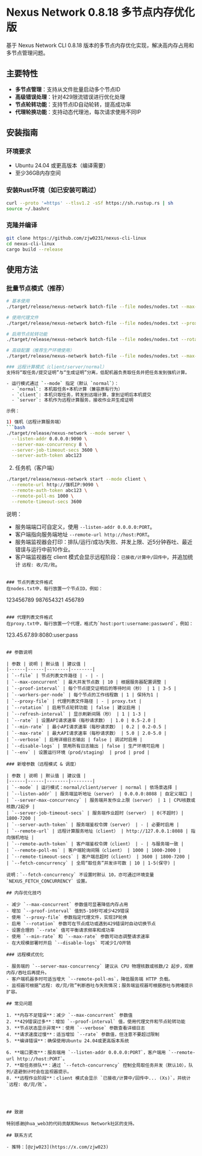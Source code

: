# Nexus Network 0.8.18 多节点内存优化版

基于 Nexus Network CLI 0.8.18 版本的多节点内存优化实现，解决高内存占用和多节点管理问题。

## 主要特性

- **多节点管理**：支持从文件批量启动多个节点ID
- **高级错误处理**：针对429限流错误进行优化处理
- **节点轮转功能**：支持节点ID自动轮转，提高成功率
- **代理轮换功能**：支持动态代理池，每次请求使用不同IP

## 安装指南

### 环境要求
- Ubuntu 24.04 或更高版本（编译需要）
- 至少36GB内存空间

### 安装Rust环境（如已安装可跳过）
```bash
curl --proto '=https' --tlsv1.2 -sSf https://sh.rustup.rs | sh
source ~/.bashrc
```

### 克隆并编译
```bash
git clone https://github.com/zjw0231/nexus-cli-linux
cd nexus-cli-linux
cargo build --release
```

## 使用方法

### 批量节点模式（推荐）
```bash
# 基本使用
./target/release/nexus-network batch-file --file nodes/nodes.txt --max-concurrent 10 --proof-interval 5

# 使用代理文件
./target/release/nexus-network batch-file --file nodes/nodes.txt --proxy-file proxy.txt

# 启用节点轮转功能
./target/release/nexus-network batch-file --file nodes/nodes.txt --rotation

# 高级配置（推荐生产环境使用）
./target/release/nexus-network batch-file --file nodes/nodes.txt --max-concurrent 8 --proof-interval 5 --rate 1.0 --min-rate 0.2 --max-rate 3.0 --proxy-file proxy.txt --rotation --disable-logs

### 远程计算模式（client/server/normal）
支持将“取任务/提交证明”与“生成证明”分离，低配机器负责取任务并把任务发到强机计算。

- 运行模式通过 `--mode` 指定（默认 `normal`）：
  - `normal`: 本机取任务+本机计算（兼容原有行为）
  - `client`: 本机只取任务，转发到远端计算，拿到证明后本机提交
  - `server`: 本机作为远程计算服务，接收作业并生成证明

示例：

1) 强机（远程计算服务端）
```bash
./target/release/nexus-network --mode server \
  --listen-addr 0.0.0.0:9090 \
  --server-max-concurrency 8 \
  --server-job-timeout-secs 3600 \
  --server-auth-token abc123
```

2) 任务机（客户端）
```bash
./target/release/nexus-network start --mode client \
  --remote-url http://强机IP:9090 \
  --remote-auth-token abc123 \
  --remote-poll-ms 1000 \
  --remote-timeout-secs 3600
```

说明：
- 服务端端口可自定义，使用 `--listen-addr 0.0.0.0:PORT`。
- 客户端指向服务端地址 `--remote-url http://host:PORT`。
- 服务端监视器会打印：排队/运行/成功/失败、并发上限、近5分钟吞吐、最近错误与运行中前10作业。
- 客户端监视器在 client 模式会显示远程阶段：`已接收/计算中/回传中`，并追加统计 `远程: 收/完/败`。
```

### 节点列表文件格式
在nodes.txt中，每行放置一个节点ID，例如：
```
123456789
987654321
456789
```

### 代理列表文件格式
在proxy.txt中，每行放置一个代理，格式为`host:port:username:password`，例如：
```
123.45.67.89:8080:user:pass
```

## 参数说明

| 参数 | 说明 | 默认值 | 建议值 |
|------|------|--------|--------|
| `--file` | 节点列表文件路径 | - | - |
| `--max-concurrent` | 最大并发节点数 | 10 | 根据服务器配置调整 |
| `--proof-interval` | 每个节点提交证明后的等待时间（秒） | 1 | 3-5 |
| `--workers-per-node` | 每个节点的工作线程数 | 1 | 保持为1 |
| `--proxy-file` | 代理列表文件路径 | - | proxy.txt |
| `--rotation` | 启用节点轮转功能 | false | 建议启用 |
| `--refresh-interval` | 显示刷新间隔（秒） | 1 | 1-3 |
| `--rate` | 设置API请求速率（每秒请求数） | 1.0 | 0.5-2.0 |
| `--min-rate` | 最小API请求速率（每秒请求数） | 0.2 | 0.2-0.5 |
| `--max-rate` | 最大API请求速率（每秒请求数） | 5.0 | 2.0-5.0 |
| `--verbose` | 启用详细日志输出 | false | 调试时启用 |
| `--disable-logs` | 禁用所有日志输出 | false | 生产环境可启用 |
| `--env` | 设置运行环境（prod/staging） | prod | prod |

### 新增参数（远程模式 & 调度）

| 参数 | 说明 | 默认值 | 建议值 |
|------|------|--------|--------|
| `--mode` | 运行模式：normal/client/server | normal | 依场景选择 |
| `--listen-addr` | 服务端监听地址（server） | 0.0.0.0:8088 | 自定义端口 |
| `--server-max-concurrency` | 服务端并发作业上限（server） | 1 | CPU核数或核数/2起步 |
| `--server-job-timeout-secs` | 服务端作业超时（server） | 0(不超时) | 1800-7200 |
| `--server-auth-token` | 服务端鉴权令牌（server） | - | 必要时启用 |
| `--remote-url` | 远程计算服务地址（client） | http://127.0.0.1:8088 | 指向强机地址 |
| `--remote-auth-token` | 客户端鉴权令牌（client） | - | 与服务端一致 |
| `--remote-poll-ms` | 客户端轮询间隔（client） | 1000 | 1000-2000 |
| `--remote-timeout-secs` | 客户端总超时（client） | 3600 | 1800-7200 |
| `--fetch-concurrency` | 全局“取任务”并发许可数 | 10 | 1-5(保守) |

说明：`--fetch-concurrency` 不设置时默认 10，亦可通过环境变量 `NEXUS_FETCH_CONCURRENCY` 设置。

## 内存优化技巧

- 减少 `--max-concurrent` 参数值可显著降低内存占用
- 增加 `--proof-interval` 值到5-10秒可减少429错误
- 使用 `--proxy-file` 参数指定代理文件，实现IP轮换
- 启用 `--rotation` 参数可在节点成功或遇到429错误时自动切换节点
- 设置合理的 `--rate` 值可平衡请求频率和成功率
- 使用 `--min-rate` 和 `--max-rate` 参数可动态调整请求速率
- 在大规模部署时开启 `--disable-logs` 可减少I/O开销

### 远程模式优化

- 服务端的 `--server-max-concurrency` 建议从 CPU 物理核数或核数/2 起步，观察内存/吞吐后再提升。
- 客户端机器多时可适当增大 `--remote-poll-ms`，降低服务端 HTTP 负载。
- 监视器可根据“远程: 收/完/败”判断吞吐与失败情况；服务端监视器可根据吞吐与拥堵提示扩容。

## 常见问题

1. **内存不足错误**：减少 `--max-concurrent` 参数值
2. **429错误过多**：增加 `--proof-interval` 值，使用代理文件和节点轮转功能
3. **节点状态显示异常**：使用 `--verbose` 参数查看详细日志
4. **请求速度过慢**：适当增加 `--rate` 参数值，但注意不要超过限制
5. **编译错误**：确保使用Ubuntu 24.04或更高版本系统

6. **端口更改**：服务端用 `--listen-addr 0.0.0.0:PORT`，客户端用 `--remote-url http://host:PORT`。
7. **取任务排队**：通过 `--fetch-concurrency` 控制全局取任务并发（默认10），队列/退避倒计时会在监视器提示。
8. **远程作业阶段**：client 模式会显示 `已接收/计算中/回传中... (Xs)`，并统计 `远程: 收/完/败`。




## 致谢

特别感谢@hua_web3的代码贡献和Nexus Network社区的支持。

## 联系方式

- 推特：[@zjw023](https://x.com/zjw023)
